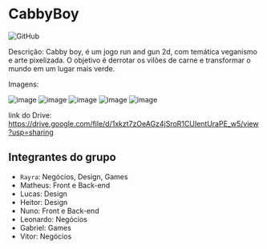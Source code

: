 # CabbyBoy
![GitHub](https://img.shields.io/github/license/Math2034/CabbyBoy)

Descrição: Cabby boy, é um jogo run and gun 2d, com temática veganismo e arte pixelizada. O objetivo é derrotar os vilões de carne e transformar o mundo em um lugar mais verde. 

Imagens:

![image](https://user-images.githubusercontent.com/61693870/197812522-5ea68336-50d5-4ccf-945f-074f0b5a8b5b.png)
![image](https://user-images.githubusercontent.com/61693870/197811994-b5134641-2b19-496b-a5ce-99dbec4b3d5c.png)
![image](https://user-images.githubusercontent.com/61693870/197812236-050758e3-1bfe-4338-930f-1d6e9af065fe.png)
![image](https://user-images.githubusercontent.com/61693870/197812426-446dcf73-3208-4616-99b2-25b9f576af15.png)
![image](https://user-images.githubusercontent.com/61693870/197812678-65534865-3aec-457b-adf3-53032d7bce99.png)

link do Drive: https://drive.google.com/file/d/1xkzt7zOeAGz4jSroR1CUIentUraPE_w5/view?usp=sharing

## Integrantes do grupo
- `Rayra`: Negócios, Design, Games
- Matheus: Front e Back-end
- Lucas: Design
- Heitor: Design
- Nuno: Front e Back-end
- Leonardo: Negócios
- Gabriel: Games
- Vitor: Negócios
